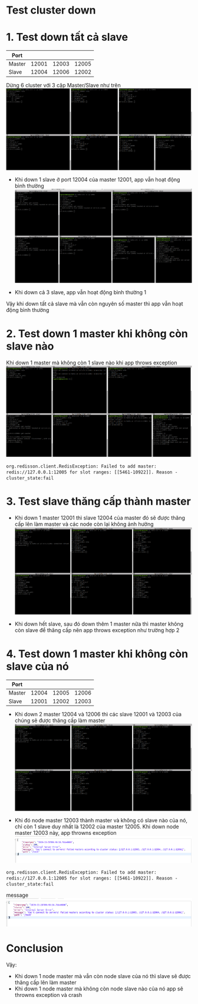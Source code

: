 # Test cluster down

# 1. Test down tất cả slave
| Port   |       |       |       |
|--------|-------|-------|-------|
| Master | 12001 | 12003 | 12005 |
| Slave  | 12004 | 12006 | 12002 |

Dừng 6 cluster với 3 cặp Master/Slave như trên
![](media/cap4.png)

- Khi down 1 slave ở port 12004 của master 12001, app vẫn hoạt động bình thường
![](media/cap5.png)

- Khi down cả 3 slave, app vẫn hoạt động bình thường
1[](media/cap9.png)

Vậy khi down tất cả slave mà vẫn còn nguyên số master thì app vẫn hoạt động bình thường

# 2. Test down 1 master khi không còn slave nào
Khi down 1 master mà không còn 1 slave nào khi app throws exception
![](media/cap10.png)

```
org.redisson.client.RedisException: Failed to add master: redis://127.0.0.1:12005 for slot ranges: [[5461-10922]]. Reason - cluster_state:fail
```

# 3. Test slave thăng cấp thành master
- Khi down 1 master 12001 thì slave 12004 của master đó sẽ được thăng cấp lên làm master và các node còn lại không ảnh hưởng
![](media/cap11.png)

- Khi down hết slave, sau đó down thêm 1 master nữa thì master không còn slave để thăng cấp nên app throws exception như trường hợp 2

# 4. Test down 1 master  khi không còn slave của nó
| Port   |       |       |       |
|--------|-------|-------|-------|
| Master | 12004 | 12005 | 12006 |
| Slave  | 12001 | 12002 | 12003 |

- Khi down 2 master 12004 và 12006 thì các slave 12001 và 12003 của chúng sẽ được thăng cấp làm master
![](media/cap11.png)

- Khi đó node master 12003 thành master và không có slave nào của nó, chỉ còn 1 slave duy nhất là 12002 của master 12005. Khi down node master 12003 này, app throwns exception
![](media/cap14.png)

```
org.redisson.client.RedisException: Failed to add master: redis://127.0.0.1:12005 for slot ranges: [[5461-10922]]. Reason - cluster_state:fail
```

message
![](media/cap14.png)

# Conclusion
Vậy:
- Khi down 1 node master mà vẫn còn node slave của nó thì slave sẽ được thăng cấp lên làm master
- Khi down 1 node master mà không còn node slave nào của nó app sẽ throwns exception và crash